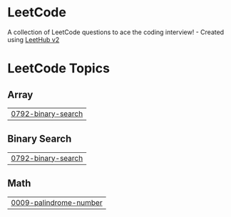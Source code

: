 # LeetCode
A collection of LeetCode questions to ace the coding interview! - Created using [LeetHub v2](https://github.com/arunbhardwaj/LeetHub-2.0)

<!---LeetCode Topics Start-->
# LeetCode Topics
## Array
|  |
| ------- |
| [0792-binary-search](https://github.com/DatPham1618/LeetCode/tree/master/0792-binary-search) |
## Binary Search
|  |
| ------- |
| [0792-binary-search](https://github.com/DatPham1618/LeetCode/tree/master/0792-binary-search) |
## Math
|  |
| ------- |
| [0009-palindrome-number](https://github.com/DatPham1618/LeetCode/tree/master/0009-palindrome-number) |
<!---LeetCode Topics End-->